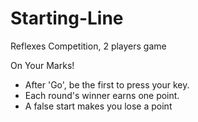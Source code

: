 # Starting-Line

Reflexes Competition, 2 players game

On Your Marks!
* After 'Go', be the first to press your key.
* Each round's winner earns one point.
* A false start makes you lose a point

